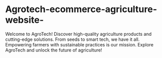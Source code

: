 # Agrotech-ecommerce-agriculture-website-
Welcome to AgroTech! Discover high-quality agriculture products and cutting-edge solutions. From seeds to smart tech, we have it all. Empowering farmers with sustainable practices is our mission. Explore AgroTech and unlock the future of agriculture!

